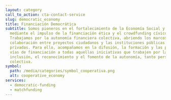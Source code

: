 ```yaml
---
layout: category
call_to_action: cta-contact-service
slug: democratic_economy
title: Financiación Democrática
subtitle: Somos pioneros en el fortalecimiento de la Economía Social y Solidaria
  mediante el impulso de la financiación ética y el crowdfunding cívico.
  Trabajamos por la autonomía financiera colectiva, abriendo los marcos de
  colaboración entre proyectos ciudadanos y las instituciones públicas y
  privadas. Para ello, acompañamos en la difusión, la formación y las posibles
  vías de financiación a todas aquellas iniciativas que trabajen por la
  inclusión, el reconocimiento y el fomento de la autonomía, tanto personal como
  colectiva.
symbol:
  path: /media/categories/symbol_cooperativa.png
  alt: cooperative_economy
services:
  - democratic-funding
  - matchfunding
---
```

